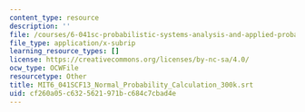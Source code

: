 ```yaml
---
content_type: resource
description: ''
file: /courses/6-041sc-probabilistic-systems-analysis-and-applied-probability-fall-2013/cf260a05c6325621971bc684c7cbad4e_MIT6_041SCF13_Normal_Probability_Calculation_300k.vtt
file_type: application/x-subrip
learning_resource_types: []
license: https://creativecommons.org/licenses/by-nc-sa/4.0/
ocw_type: OCWFile
resourcetype: Other
title: MIT6_041SCF13_Normal_Probability_Calculation_300k.srt
uid: cf260a05-c632-5621-971b-c684c7cbad4e
---
```

